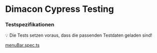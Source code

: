# Dimacon Cypress Testing

### Testspezifikationen

<aside>
💡 Die Tests setzen voraus, dass die passenden Testdaten geladen sind!
</aside>

[menuBar.spec.ts](Testspecifications/menuBar.md)
